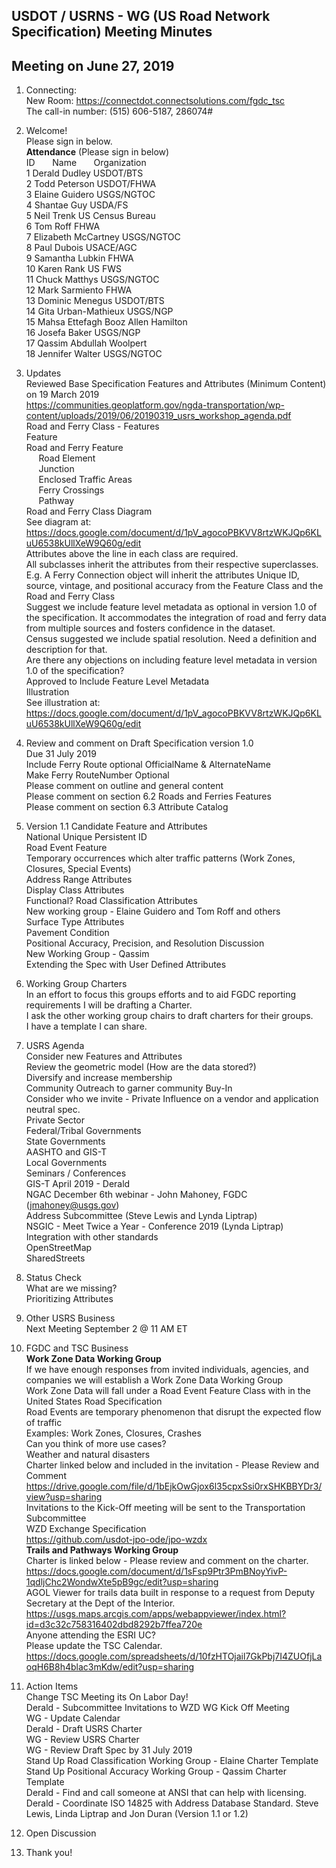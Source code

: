 ## USDOT /  USRNS - WG (US Road Network Specification) Meeting Minutes   
## Meeting on June 27, 2019  

1. Connecting:  
New Room: https://connectdot.connectsolutions.com/fgdc_tsc  
The call-in number: (515) 606-5187, 286074#  

2. Welcome!  
Please sign in below.  
**Attendance** (Please sign in below)    
ID &nbsp; &nbsp; &nbsp; Name &nbsp; &nbsp; &nbsp; Organization      
1	 Derald Dudley 	USDOT/BTS	    
2  Todd Peterson   USDOT/FHWA  
3  Elaine Guidero   USGS/NGTOC  
4  Shantae Guy  USDA/FS  
5  Neil Trenk   US Census Bureau  
6  Tom Roff   FHWA  
7  Elizabeth McCartney   USGS/NGTOC  
8  Paul Dubois   USACE/AGC  
9  Samantha Lubkin   FHWA   
10  Karen Rank   US FWS  
11  Chuck Matthys   USGS/NGTOC  
12  Mark Sarmiento   FHWA  
13  Dominic Menegus   USDOT/BTS  
14  Gita Urban-Mathieux   USGS/NGP  
15  Mahsa Ettefagh   Booz Allen Hamilton  
16  Josefa Baker   USGS/NGP  
17  Qassim Abdullah   Woolpert   
18  Jennifer Walter   USGS/NGTOC   

3. Updates  
Reviewed Base Specification Features and Attributes (Minimum Content) on 19 March 2019  
https://communities.geoplatform.gov/ngda-transportation/wp-content/uploads/2019/06/20190319_usrs_workshop_agenda.pdf  
Road and Ferry Class - Features  
Feature  
Road and Ferry Feature  
&nbsp; &nbsp; &nbsp;Road Element  
&nbsp; &nbsp; &nbsp;Junction  
&nbsp; &nbsp; &nbsp;Enclosed Traffic Areas  
&nbsp; &nbsp; &nbsp;Ferry Crossings  
&nbsp; &nbsp; &nbsp;Pathway  
Road and Ferry Class Diagram  
See diagram at: https://docs.google.com/document/d/1pV_agocoPBKVV8rtzWKJQp6KLuU6538kUllXeW9Q60g/edit    
Attributes above the line in each class are required.  
All subclasses inherit the attributes from their respective superclasses.  
E.g. A Ferry Connection object will inherit the attributes Unique ID, source, vintage, and positional accuracy from the Feature Class and the Road and Ferry Class  
Suggest we include feature level metadata as optional in version 1.0 of the specification.  It accommodates the integration of road and ferry data from multiple sources and fosters confidence in the dataset.  
Census suggested we include spatial resolution.  Need a definition and description for that.  
Are there any objections on including feature level metadata in version 1.0 of the specification?  
Approved to Include Feature Level Metadata  
Illustration  
See illustration at: https://docs.google.com/document/d/1pV_agocoPBKVV8rtzWKJQp6KLuU6538kUllXeW9Q60g/edit      

4. Review and comment on Draft Specification version  1.0  
Due 31 July 2019  
Include Ferry Route optional OfficialName & AlternateName  
Make Ferry RouteNumber Optional  
Please comment on outline and general content  
Please comment on section 6.2 Roads and Ferries Features  
Please comment on section 6.3 Attribute Catalog  

5. Version 1.1 Candidate Feature and Attributes  
National Unique Persistent ID  
Road Event Feature  
Temporary occurrences which alter traffic patterns (Work Zones, Closures, Special Events)  
Address Range Attributes  
Display Class Attributes  
Functional? Road Classification Attributes  
New working group - Elaine Guidero and Tom Roff and others  
Surface Type Attributes  
Pavement Condition  
Positional Accuracy, Precision, and Resolution Discussion  
New Working Group - Qassim  
Extending the Spec with User Defined Attributes   

6. Working Group Charters  
In an effort to focus this groups efforts and to aid FGDC reporting requirements I will be drafting a Charter.  
I ask the other working group chairs to draft charters for their groups.  
I have a template I can share.  

7. USRS Agenda   
Consider new Features and Attributes   
Review the geometric model (How are the data stored?)  
Diversify and increase membership  
Community Outreach to garner community Buy-In  
Consider who we invite - Private Influence on a vendor and application neutral spec.  
Private Sector  
Federal/Tribal Governments  
State Governments  
AASHTO and GIS-T  
Local Governments  
Seminars / Conferences  
GIS-T April 2019 - Derald  
NGAC December 6th webinar - John Mahoney, FGDC  (jmahoney@usgs.gov)  
Address Subcommittee (Steve Lewis and Lynda Liptrap)  
NSGIC - Meet Twice a Year - Conference 2019 (Lynda Liptrap)  
Integration with other standards  
OpenStreetMap  
SharedStreets  

8. Status Check  
What are we missing?  
Prioritizing Attributes  

9. Other USRS Business  
Next Meeting September 2 @ 11 AM ET  

10. FGDC and TSC Business  
**Work Zone Data Working Group**  
If we have enough responses from invited individuals, agencies, and companies we will establish a Work Zone Data Working Group  
Work Zone Data will fall under a Road Event Feature Class with in the United States Road Specification  
Road Events are temporary phenomenon that disrupt the expected flow of traffic  
Examples: Work Zones, Closures, Crashes  
Can you think of more use cases?  
Weather and natural disasters  
Charter linked below and included in the invitation - Please Review and Comment  
https://drive.google.com/file/d/1bEjkOwGjox6l35cpxSsi0rxSHKBBYDr3/view?usp=sharing  
Invitations to the Kick-Off meeting will be sent to the Transportation Subcommittee  
WZD Exchange Specification  
https://github.com/usdot-jpo-ode/jpo-wzdx  
**Trails and Pathways Working Group**  
Charter is linked below - Please review and comment on the charter.  
https://docs.google.com/document/d/1sFsp9Ptr3PmBNoyYivP-1qdljChc2WondwXte5pB9gc/edit?usp=sharing  
AGOL Viewer for trails data built in response to a request from Deputy Secretary at the Dept of the Interior.  
https://usgs.maps.arcgis.com/apps/webappviewer/index.html?id=d3c32c758316402dbd8292b7ffea720e  
Anyone attending the ESRI UC?  
Please update the TSC Calendar.  
https://docs.google.com/spreadsheets/d/10fzHTOjail7GkPbj7I4ZUOfjLaoqH6B8h4blac3mKdw/edit?usp=sharing  

11. Action Items  
Change TSC Meeting its On Labor Day!  
Derald - Subcommittee Invitations to WZD WG Kick Off Meeting  
WG  - Update Calendar  
Derald - Draft USRS Charter  
WG - Review USRS Charter  
WG - Review Draft Spec by 31 July 2019  
Stand Up Road Classification Working Group - Elaine Charter Template  
Stand Up Positional Accuracy Working Group - Qassim Charter Template  
Derald - Find and call someone at ANSI that can help with licensing.  
Derald - Coordinate ISO 14825 with Address Database Standard. Steve Lewis, Linda Liptrap and Jon Duran (Version 1.1 or 1.2)  

12. Open Discussion   

13.  Thank you!
